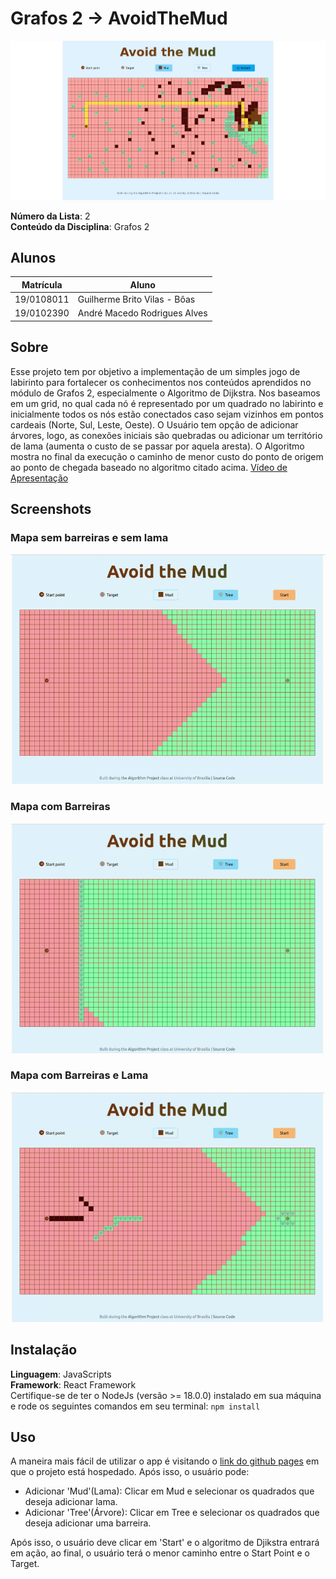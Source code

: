 # Grafos 2 -> AvoidTheMud

![Versão 2](./assets/screenshot.png)


**Número da Lista**: 2<br>
**Conteúdo da Disciplina**: Grafos 2<br>

## Alunos
|Matrícula | Aluno |
| -- | -- |
| 19/0108011  |  Guilherme Brito Vilas - Bôas |
| 19/0102390  |  André Macedo Rodrigues Alves |

## Sobre 
Esse projeto tem por objetivo a implementação de um simples jogo de labirinto para fortalecer os conhecimentos nos conteúdos aprendidos no módulo de Grafos 2, especialmente o Algoritmo de Dijkstra.
Nos baseamos em um grid, no qual cada nó é representado por um quadrado no labirinto e inicialmente todos os nós estão conectados caso sejam vizinhos em pontos cardeais (Norte, Sul, Leste, Oeste). O Usuário tem opção de adicionar árvores, logo, as conexões iniciais são quebradas ou adicionar um território de lama (aumenta o custo de se passar por aquela aresta). O Algoritmo mostra no final da execução o caminho de menor custo do ponto de origem ao ponto de chegada baseado no algoritmo citado acima.
[Vídeo de Apresentação](https://github.com/projeto-de-algoritmos/Grafos2_AvoidTheMud/blob/master/assets/apresentacao.mp4)

## Screenshots

### Mapa sem barreiras e sem lama
![Parte de Execução do Programa](./assets/gif1.gif)

### Mapa com Barreiras
![Mapa com Barreiras](./assets/gif2.gif)

### Mapa com Barreiras e Lama
![Mapa com Barreiras e Lama](./assets/gif3.gif)

## Instalação 
**Linguagem**: JavaScripts<br>
**Framework**: React Framework<br>
Certifique-se de ter o NodeJs (versão >= 18.0.0) instalado em sua máquina e rode os seguintes comandos em seu terminal:
```npm install```

## Uso 
A maneira mais fácil de utilizar o app é visitando o [link do github pages](https://projeto-de-algoritmos.github.io/Grafos2_AvoidTheMud) em que o projeto está hospedado.
Após isso, o usuário pode:
- Adicionar 'Mud'(Lama): Clicar em Mud e selecionar os quadrados que deseja adicionar lama.
- Adicionar 'Tree'(Árvore): Clicar em Tree e selecionar os quadrados que deseja adicionar uma barreira.

Após isso, o usuário deve clicar em 'Start' e o algoritmo de Djikstra entrará em ação, ao final, o usuário terá o menor caminho entre o Start Point e o Target.
